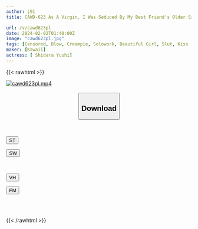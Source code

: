 ```yaml
---
author: j91
title: CAWD-623 As A Virgin, I Was Seduced By My Best Friend's Older Sister And Ended Up Having Sex With Her 15 Times In Three Days And Three Nights... Yuhi Shitara

url: /v/cawd623pl
date: 2024-02-02T01:40:00Z
image: "cawd623pl.jpg"
tags: [Censored, Blow, Creampie, Solowork, Beautiful Girl, Slut, Kiss	]
maker: [Kawaii]
actress: [ Shidara Yuuhi]
---
```



{{< rawhtml >}}

<div class="video" data-videoid="r2al8OjLB0SbQqB">
    <a href="javascript:;">
        <img src="/v/cawd623pl/cawd623pl.jpg" width="WIDTH" height="HEIGHT" alt="cawd623pl.mp4" loading="lazy">
    </a>
</div>

<script type="text/javascript" src="https://j91.asia/asset/on-demand-st.js"></script>

<br>
  <link rel="stylesheet" href="https://j91.asia/asset/bs5.css">
  
  <center>
  <button class="btn btn-primary" type="button" data-bs-toggle="collapse" data-bs-target=".multi-collapse" aria-expanded="false" aria-controls="multiCollapseExample1 multiCollapseExample2"><h2>Download</h2></button></center>
</p>
<div class="row">
  <div class="col">
    <div class="collapse multi-collapse" id="multiCollapseExample1">
      <div class="card card-body">
	      	      <br>
<div class="buttons">  
<p><a href="https://streamtape.to/v/r2al8OjLB0SbQqB" target="_blank"><button class="btn-hover color-3"><i class="fa fa-download"></i> ST</button></a></p>
<p><a href="https://flaswish.com/8udug70kprc5" target="_blank"><button class="btn-hover color-2"><i class="fa fa-download"></i> SW</button></a></p></div>
    </div>
  </div>
</div>
  <div class="col">
    <div class="collapse multi-collapse" id="multiCollapseExample2">
      <div class="card card-body">
	      <br>
<div class="buttons">
<p><a href="javascript:;" target="_blank"><button class="btn-hover color-9"><i class="fa fa-download"></i> VH</button></a></p>
<p><a href="javascript:;" target="_blank"><button class="btn-hover color-8"><i class="fa fa-download"></i> FM</button></a></p></div>
<br><br>
      </div>
    </div>
  </div>
</div>

{{< /rawhtml >}}